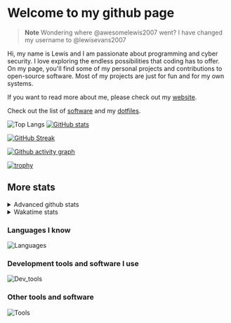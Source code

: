 # Welcome to my github page

> **Note**
> Wondering where @awesomelewis2007 went? I have changed my username to @lewisevans2007

Hi, my name is Lewis and I am passionate about programming and cyber security. I love exploring the endless possibilities that coding has to offer. On my page, you'll find some of my personal projects and contributions to open-source software. Most of my projects are just for fun and for my own systems.

If you want to read more about me, please check out my [website](https://lewisevans2007.github.io/).

Check out the list of [software](https://github.com/lewisevans2007/lewisevans2007/blob/master/software.md) and my [dotfiles](https://github.com/lewisevans2007/dotfiles).

![Top Langs](https://github-readme-stats.vercel.app/api/top-langs/?username=lewisevans2007&hide=html,css,jupyter%20notebook&langs_count=10&layout=donut&theme=transparent&exclude_repo=GPT-code-repository,Obsidian_vault,Apple-PowerManagement,Apple-Security,CMake,qemu,swift,tcpdump,xnu)
[![GitHub stats](https://github-readme-stats.vercel.app/api?username=lewisevans2007&show_icons=true&theme=transparent)](https://github.com/anuraghazra/github-readme-stats)

[![GitHub Streak](https://streak-stats.demolab.com?user=lewisevans2007&theme=transparent)](https://git.io/streak-stats)

[![Github activity graph](https://github-readme-activity-graph.vercel.app/graph?username=lewisevans2007&theme=github-compact&area=true)](https://github.com/ashutosh00710/github-readme-activity-graph)

[![trophy](https://github-profile-trophy.vercel.app/?username=lewisevans2007&theme=darkhub)](https://github.com/ryo-ma/github-profile-trophy)

## More stats
<details close>
<summary>Advanced github stats</summary>
<br>
  
![Metrics](https://raw.githubusercontent.com/lewisevans2007/lewisevans2007/master/github-metrics.svg)
  
</details>

<details close>
<summary>Wakatime stats</summary>
<br>

<!--START_SECTION:waka-->

```txt
HTML          52 mins         ███████▓░░░░░░░░░░░░░░░░░   31.04 %
CSS           28 mins         ████▒░░░░░░░░░░░░░░░░░░░░   16.79 %
JavaScript    27 mins         ████░░░░░░░░░░░░░░░░░░░░░   16.21 %
JSON          21 mins         ███░░░░░░░░░░░░░░░░░░░░░░   12.55 %
Java          10 mins         █▒░░░░░░░░░░░░░░░░░░░░░░░   05.97 %
Markdown      9 mins          █▒░░░░░░░░░░░░░░░░░░░░░░░   05.34 %
Python        6 mins          █░░░░░░░░░░░░░░░░░░░░░░░░   03.58 %
Other         4 mins          ▓░░░░░░░░░░░░░░░░░░░░░░░░   02.93 %
Makefile      4 mins          ▓░░░░░░░░░░░░░░░░░░░░░░░░   02.58 %
Git Config    2 mins          ▒░░░░░░░░░░░░░░░░░░░░░░░░   01.46 %
C++           0 secs          ░░░░░░░░░░░░░░░░░░░░░░░░░   00.53 %
C             0 secs          ░░░░░░░░░░░░░░░░░░░░░░░░░   00.45 %
Text          0 secs          ░░░░░░░░░░░░░░░░░░░░░░░░░   00.35 %
Objective-C   0 secs          ░░░░░░░░░░░░░░░░░░░░░░░░░   00.23 %
```

<!--END_SECTION:waka-->
</details>

### Languages I know
![Languages](https://skillicons.dev/icons?i=python,cpp,cs,c,javascript,nodejs,dotnet,bash,css,html,rust)
### Development tools and software I use
![Dev_tools](https://skillicons.dev/icons?i=git,docker,github,googlecloud,vscode,visualstudio,raspberrypi,linux,powershell,replit)
### Other tools and software
![Tools](https://skillicons.dev/icons?i=blender,ps,pr,ai,xd,figma)
